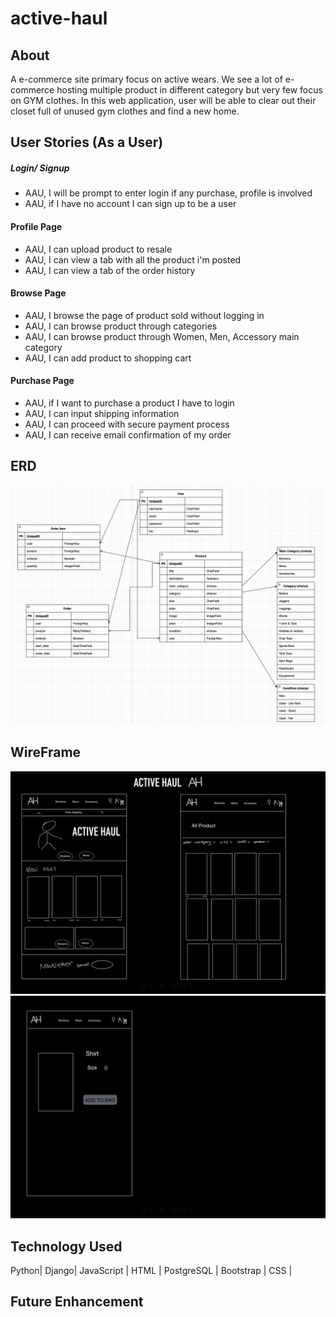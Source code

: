 # active-haul


## About
A e-commerce site primary focus on active wears. We see a lot of e-commerce hosting multiple product in different category but very few focus on GYM clothes. In this web application, user will be able to clear out their closet full of unused gym clothes and find a new home. 

## User Stories (As a User)
##### Login/ Signup
* AAU, I will be prompt to enter login if any purchase, profile is involved
* AAU, if I have no account I can sign up to be a user
#### Profile Page
* AAU, I can upload product to resale
* AAU, I can view a tab with all the product i'm posted
* AAU, I can view a tab of the order history
#### Browse Page
* AAU, I browse the page of product sold without logging in
* AAU, I can browse product through categories
* AAU, I can browse product through Women, Men, Accessory main category
* AAU, I can add product to shopping cart
#### Purchase Page
* AAU, if I want to purchase a product I have to login
* AAU,  I can input shipping information
* AAU, I can proceed with secure payment process
* AAU, I can receive email confirmation of my order

## ERD
![ERD](/readme_img/ERD.png "ERD")

## WireFrame
![Wireframe](/readme_img/Wireframe1-11.jpg "Wire Frame_1")
![Wireframe](/readme_img/Wireframe%202-12.jpg "Wire Frame_2")

## Technology Used
Python| Django| JavaScript | HTML | PostgreSQL | Bootstrap | CSS |

## Future Enhancement 
